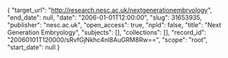 {
  "target_url": "http://research.nesc.ac.uk/nextgenerationembryology", 
  "end_date": null, 
  "date": "2006-01-01T12:00:00", 
  "slug": 31653935, 
  "publisher": "nesc.ac.uk", 
  "open_access": true, 
  "npld": false, 
  "title": "Next Generation Embryology", 
  "subjects": [], 
  "collections": [], 
  "record_id": "20060101T120000/sRvfGjNkhc4nl8AuGRM8Rw==", 
  "scope": "root", 
  "start_date": null
}

